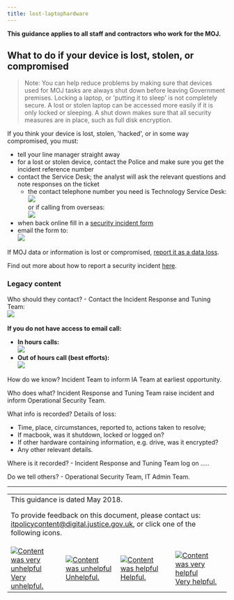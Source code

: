 ```yaml
---
title: lost-laptophardware
---
```


<b>This guidance applies to all staff and contractors who work for the MOJ.</b>

## What to do if your device is lost, stolen, or compromised

> Note: You can help reduce problems by making sure that devices used for MOJ tasks are always shut down before leaving Government premises. Locking a laptop, or 'putting it to sleep' is not completely secure. A lost or stolen laptop can be accessed more easily if it is only locked or sleeping. A shut down makes sure that all security measures are in place, such as full disk encryption.

If you think your device is lost, stolen, 'hacked', or in some way compromised, you must:

- tell your line manager straight away
- for a lost or stolen device, contact the Police and make sure you get the incident reference number
- contact the Service Desk; the analyst will ask the relevant questions and note responses on the ticket
  - the contact telephone number you need is Technology Service Desk:<br/>![](https://intranet.justice.gov.uk/app/uploads/2017/12/74015bc20bb1c38fb4249c4ef6d3cfed.gif) &nbsp;<br/>or if calling from overseas:<br/>![](https://intranet.justice.gov.uk/app/uploads/2018/05/8fc27c901ed47aa9d7edcb8ff4121e66.gif)&nbsp;
- when back online fill in a [security incident form](https://intranet.justice.gov.uk/guidance/security/report-a-security-incident/)
- email the form to:<br/>![](https://intranet.justice.gov.uk/app/uploads/2017/12/e6404c31d65821489a775401ce4b941d.gif) &nbsp;

If MOJ data or information is lost or compromised, [report it as a data loss](https://intranet.justice.gov.uk/guidance/security/report-a-security-incident/report-a-data-loss/).

Find out more about how to report a security incident [here](https://intranet.justice.gov.uk/guidance/security/report-a-security-incident/).

### Legacy content

Who should they contact? - Contact the Incident Response and Tuning Team:<br/>
![](https://intranet.justice.gov.uk/app/uploads/2018/01/3ab6c2967979a0681cbd8a512f45bbb9.gif)&nbsp;

**If you do not have access to email call:**

<ul>
<li><b>In hours calls:</b><br/><img src="https://intranet.justice.gov.uk/app/uploads/2018/01/b6671e8f462bb54587f54b1738e23699.gif">&nbsp;</li>
<li><b>Out of hours call (best efforts):</b><br/><img src="https://intranet.justice.gov.uk/app/uploads/2018/01/5a456037048cd81f7e65596ae2eb165d.gif">&nbsp;</li>
</ul>

How do we know? Incident Team to inform IA Team at earliest opportunity.

Who does what? Incident Response and Tuning Team raise incident and inform Operational Security Team.

What info is recorded? Details of loss:

*   Time, place, circumstances, reported to, actions taken to resolve;
*   If macbook, was it shutdown, locked or logged on?
*   If other hardware containing information, e.g. drive, was it encrypted?
*   Any other relevant details.

Where is it recorded? - Incident Response and Tuning Team log on .....

Do we tell others? - Operational Security Team, IT Admin Team.

---

<table>
<tr><td colspan='4'>This guidance is dated May 2018.
<p>
To provide feedback on this document, please contact us: <a href="mailto:itpolicycontent+lost-laptophardware@digital.justice.gov.uk?subject=lost-laptophardware">itpolicycontent@digital.justice.gov.uk</a>, or click one of the following icons.</p></td></tr>
<tr>
<td width='25%'><a href="mailto:itpolicycontent+lost-laptophardware-2@digital.justice.gov.uk?subject=lost-laptophardware-2"><img src="https://intranet.justice.gov.uk/app/uploads/2018/04/DoubleCross.gif" alt="Content was very unhelpful">Very unhelpful.</a></td>
<td width='25%'><a href="mailto:itpolicycontent+lost-laptophardware-1@digital.justice.gov.uk?subject=lost-laptophardware-1"><img src="https://intranet.justice.gov.uk/app/uploads/2018/04/Cross.gif" alt="Content was unhelpful">Unhelpful.</a></td>
<td width='25%'><a href="mailto:itpolicycontent+lost-laptophardware+1@digital.justice.gov.uk?subject=lost-laptophardware+1"><img src="https://intranet.justice.gov.uk/app/uploads/2018/04/Tick.gif" alt="Content was helpful">Helpful.</a></td>
<td width='25%'><a href="mailto:itpolicycontent+lost-laptophardware+2@digital.justice.gov.uk?subject=lost-laptophardware+2"><img src="https://intranet.justice.gov.uk/app/uploads/2018/04/DoubleTick.gif" alt="Content was very helpful">Very helpful.</a></td>
</table>